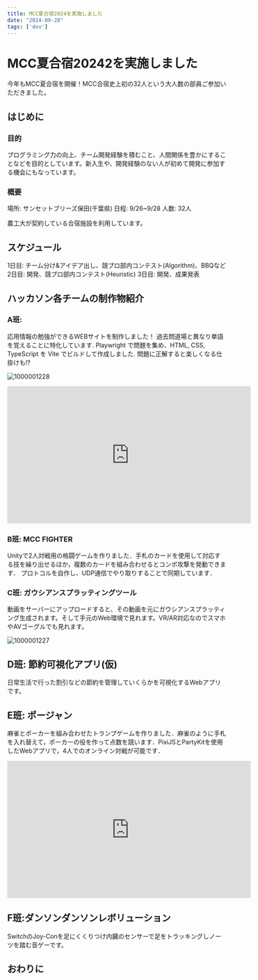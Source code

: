 ```yaml
---
title: MCC夏合宿2024を実施しました
date: "2024-09-28"
tags: ['dev']
---
```


# MCC夏合宿20242を実施しました

今年もMCC夏合宿を開催！MCC合宿史上初の32人という大人数の部員ご参加いただきました。

## はじめに

### 目的

プログラミング力の向上、チーム開発経験を積むこと、人間関係を豊かにすることなどを目的としています。新入生や、開発経験のない人が初めて開発に参加する機会にもなっています。

### 概要

場所: サンセットブリーズ保田(千葉県)
日程: 9/26~9/28
人数: 32人

農工大が契約している合宿施設を利用しています。

## スケジュール

1日目: チーム分け&アイデア出し、競プロ部内コンテスト(Algorithm)、BBQなど
2日目: 開発、競プロ部内コンテスト(Heuristic)
3日目: 開発、成果発表

## ハッカソン各チームの制作物紹介

### A班:

応用情報の勉強ができるWEBサイトを制作しました！ 過去問道場と異なり単語を覚えることに特化しています. Playwright で問題を集め、HTML, CSS, TypeScript を Vite でビルドして作成しました.  問題に正解すると楽しくなる仕掛けも!?

![1000001228](https://github.com/user-attachments/assets/91df687c-a889-4d96-a751-4bf9309d3266)

<iframe width="560" height="315" src="https://www.youtube.com/embed/VTkFJJxP_os?si=xhCuayJLu3iqKFyt" title="YouTube video player" frameborder="0" allow="accelerometer; autoplay; clipboard-write; encrypted-media; gyroscope; picture-in-picture; web-share" referrerpolicy="strict-origin-when-cross-origin" allowfullscreen></iframe>


### B班: MCC FIGHTER

Unityで2人対戦用の格闘ゲームを作りました．手札のカードを使用して対応する技を繰り出せるほか，複数のカードを組み合わせるとコンボ攻撃を発動できます．
プロトコルを自作し、UDP通信でやり取りすることで同期しています．

### C班: ガウシアンスプラッティングツール

動画をサーバーにアップロードすると、その動画を元にガウシアンスプラッティング生成されます。そして手元のWeb環境で見れます。VR/AR対応なのでスマホやAVゴーグルでも見れます。

![1000001227](https://github.com/user-attachments/assets/b9a1a177-42c6-4fac-beae-27057cf9b5c0)


## D班: 節約可視化アプリ(仮)

日常生活で行った割引などの節約を管理していくらかを可視化するWebアプリです。

## E班: ポージャン

麻雀とポーカーを組み合わせたトランプゲームを作りました．麻雀のように手札を入れ替えて，ポーカーの役を作って点数を競います．PixiJSとPartyKitを使用したWebアプリで，4人でのオンライン対戦が可能です．

<iframe width="560" height="315" src="https://www.youtube.com/embed/-6qSr8tLdRY?si=LfvAhhoUP5Sh239n" title="YouTube video player" frameborder="0" allow="accelerometer; autoplay; clipboard-write; encrypted-media; gyroscope; picture-in-picture; web-share" referrerpolicy="strict-origin-when-cross-origin" allowfullscreen></iframe>

## F班:ダンソンダンソンレボリューション

SwitchのJoy-Conを足にくくりつけ内臓のセンサーで足をトラッキングしノーツを踏む音ゲーです。

## おわりに
